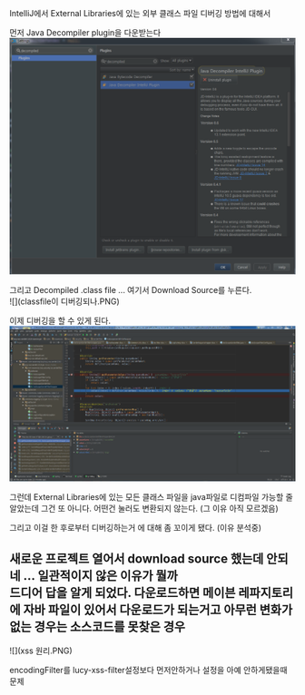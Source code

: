IntelliJ에서 External Libraries에 있는 외부 클래스 파일 디버깅 방법에 대해서 

먼저 Java Decompiler plugin을 다운받는다</br>
![](decompiledplugin.PNG)

그리고  Decompiled .class file ... 여기서 Download Source를 누른다. </br>
![](classfile이 디버깅되나.PNG)


이제 디버깅을 할 수 있게 된다. </br>
![](okok.PNG)

그런데 External Libraries에 있는 모든 클래스 파일을 java파일로 디컴파일 가능할 줄 알았는데 그건 또 아니다. 어떤건 눌러도 변환되지 않는다. (그 이유 아직 모르겠음) </br>

그리고 이걸 한 후로부터 디버깅하는거 에 대해 좀 꼬이게 됐다. (이유 분석중)</br>

새로운 프로젝트 열어서 download source 했는데 안되네 ... 일관적이지 않은 이유가 뭘까 <br>
드디어 답을 알게 되었다. 다운로드하면 메이븐 레파지토리에 자바 파일이 있어서 다운로드가 되는거고 아무런 변화가 없는 경우는 소스코드를 못찾은 경우  
---


![](xss 원리.PNG)

encodingFilter를 lucy-xss-filter설정보다 먼저안하거나 설정을 아예 안하게됐을때 문제

